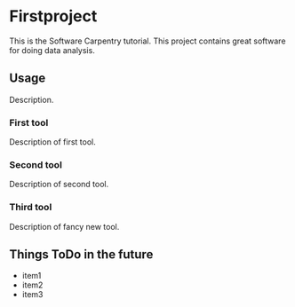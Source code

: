 # Firstproject
This is the Software Carpentry tutorial.
This project contains great software for doing data analysis.

## Usage
Description.

### First tool
Description of first tool.

### Second tool
Description of second tool.

### Third tool
Description of fancy new tool.

## Things ToDo in the future
- item1
- item2
- item3

